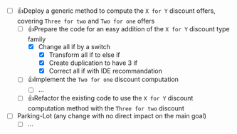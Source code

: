 - [ ] 👍Deploy a generic method to compute the `X for Y` discount offers, covering `Three for two` and `Two for one` offers
  - [ ] 👍Prepare the code for an easy addition of the `X for Y` discount type family
    - [X] Change all if by a switch
      - [X] Transform all if to else if
      - [X] Create duplication to have 3 if
      - [X] Correct all if with IDE recommandation
  - [ ] 👍Implement the `Two for one` discount computation
    - [ ] ...
  - [ ] 👍Refactor the existing code to use the `X for Y` discount computation method with the `Three for two` discount
- [ ] Parking-Lot (any change with no direct impact on the main goal)
  - [ ] ...